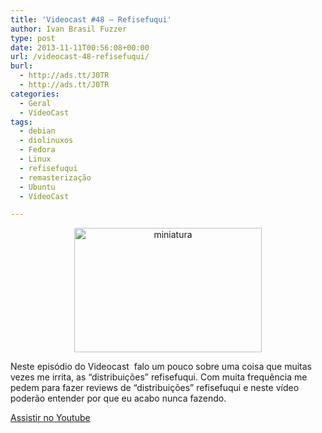 ```yaml
---
title: 'Videocast #48 – Refisefuqui'
author: Ivan Brasil Fuzzer
type: post
date: 2013-11-11T00:56:08+00:00
url: /videocast-48-refisefuqui/
burl:
  - http://ads.tt/J0TR
  - http://ads.tt/J0TR
categories:
  - Geral
  - VídeoCast
tags:
  - debian
  - diolinuxos
  - Fedora
  - Linux
  - refisefuqui
  - remasterização
  - Ubuntu
  - VídeoCast

---
```

<p style="text-align: center;">
  <a href="http://www.ubuntero.com.br/wp-content/uploads/2013/11/miniatura.jpg"><img class="alignnone size-medium wp-image-6258" alt="miniatura" src="http://www.ubuntero.com.br/wp-content/uploads/2013/11/miniatura-300x199.jpg" width="300" height="199" /></a>
</p>

Neste episódio do Videocast  falo um pouco sobre uma coisa que muitas vezes me irrita, as &#8220;distribuições&#8221; refisefuqui. Com muita frequência me pedem para fazer reviews de &#8220;distribuições&#8221; refisefuqui e neste vídeo poderão entender por que eu acabo nunca fazendo.

<div class="video">
</div>

<p class="button">
  <a href="http://www.youtube.com/embed/lJGA8sbiz9c" target="_blank" rel="nofollow">Assistir no Youtube</a>
</p>